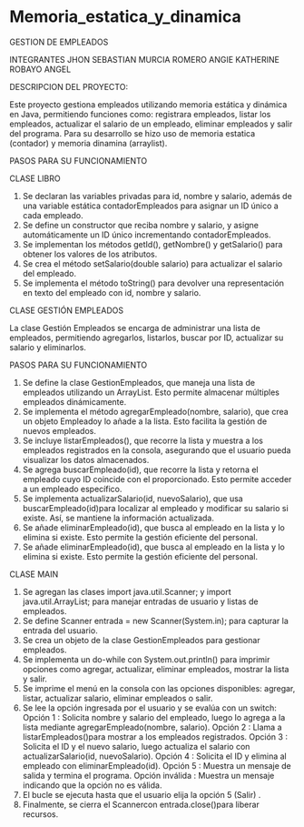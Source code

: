 # Memoria_estatica_y_dinamica

GESTION DE EMPLEADOS

INTEGRANTES
JHON SEBASTIAN MURCIA ROMERO
ANGIE KATHERINE ROBAYO ANGEL

DESCRIPCION DEL PROYECTO:

Este proyecto gestiona empleados utilizando memoria estática y dinámica en Java, permitiendo funciones como: registrara empleados, listar los empleados, actualizar el salario de un empleado, eliminar empleados y salir del programa. Para su desarrollo se hizo uso de memoria estatica (contador) y memoria dinamina (arraylist).

PASOS PARA SU FUNCIONAMIENTO

CLASE LIBRO

1. Se declaran las variables privadas para id, nombre y salario, además de una variable estática contadorEmpleados para asignar un ID único a cada empleado.
2. Se define un constructor que reciba nombre y salario, y asigne automáticamente un ID único incrementando contadorEmpleados.
3. Se implementan los métodos getId(), getNombre() y getSalario() para obtener los valores de los atributos.
4. Se crea el método setSalario(double salario) para actualizar el salario del empleado.
5. Se implementa el método toString() para devolver una representación en texto del empleado con id, nombre y salario.

CLASE GESTIÓN EMPLEADOS

La clase Gestión Empleados se encarga de administrar una lista de empleados, permitiendo agregarlos, listarlos, buscar por ID, actualizar su salario y eliminarlos.

PASOS PARA SU FUNCIONAMIENTO

1. Se define la clase GestionEmpleados, que maneja una lista de empleados utilizando un ArrayList. Esto permite almacenar múltiples empleados dinámicamente.
2. Se implementa el método agregarEmpleado(nombre, salario), que crea un objeto Empleadoy lo añade a la lista. Esto facilita la gestión de nuevos empleados.
3. Se incluye listarEmpleados(), que recorre la lista y muestra a los empleados registrados en la consola, asegurando que el usuario pueda visualizar los datos almacenados.
4. Se agrega buscarEmpleado(id), que recorre la lista y retorna el empleado cuyo ID coincide con el proporcionado. Esto permite acceder a un empleado específico.
5. Se implementa actualizarSalario(id, nuevoSalario), que usa buscarEmpleado(id)para localizar al empleado y modificar su salario si existe. Así, se mantiene la información actualizada.
6. Se añade eliminarEmpleado(id), que busca al empleado en la lista y lo elimina si existe. Esto permite la gestión eficiente del personal.
7. Se añade eliminarEmpleado(id), que busca al empleado en la lista y lo elimina si existe. Esto permite la gestión eficiente del personal.


CLASE MAIN

1. Se agregan las clases import java.util.Scanner; y import java.util.ArrayList; para manejar entradas de usuario y listas de empleados.
2. Se define Scanner entrada = new Scanner(System.in); para capturar la entrada del usuario.
3. Se crea un objeto de la clase GestionEmpleados para gestionar empleados.
4. Se implementa un do-while con System.out.println() para imprimir opciones como agregar, actualizar, eliminar empleados, mostrar la lista y salir.
5. Se imprime el menú en la consola con las opciones disponibles: agregar, listar, actualizar salario, eliminar empleados o salir.
6. Se lee la opción ingresada por el usuario y se evalúa con un switch:
   Opción 1 : Solicita nombre y salario del empleado, luego lo agrega a la lista mediante agregarEmpleado(nombre, salario).
   Opción 2 : Llama a listarEmpleados()para mostrar a los empleados registrados.
   Opción 3 : Solicita el ID y el nuevo salario, luego actualiza el salario con actualizarSalario(id, nuevoSalario).
   Opción 4 : Solicita el ID y elimina al empleado con eliminarEmpleado(id).
   Opción 5 : Muestra un mensaje de salida y termina el programa.
   Opción inválida : Muestra un mensaje indicando que la opción no es válida.
7. El bucle se ejecuta hasta que el usuario elija la opción 5 (Salir) .
8. Finalmente, se cierra el Scannercon entrada.close()para liberar recursos.
